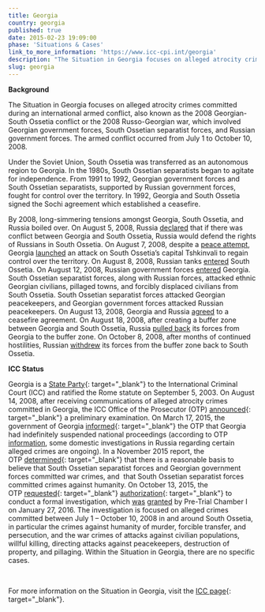 ```yaml
---
title: Georgia
country: georgia
published: true
date: 2015-02-23 19:09:00
phase: 'Situations & Cases'
link_to_more_information: 'https://www.icc-cpi.int/georgia'
description: "The Situation in Georgia focuses on alleged atrocity crimes committed during an international armed conflict, also known as the 2008 Georgian-South Ossetia conflict or the 2008 Russo-Georgian war, which involved Georgian government forces, South Ossetian separatist forces, and Russian government forces. The armed conflict occurred from July 1 to October 10, 2008.\_\nOn January 27, 2016, Pre-Trial Chamber I granted authorization to the OTP to conduct a formal investigation. Within the Situation in Georgia, there are no cases."
slug: georgia
---
```


**Background**

The Situation in Georgia focuses on alleged atrocity crimes committed during an international armed conflict, also known as the 2008 Georgian-South Ossetia conflict or the 2008 Russo-Georgian war, which involved Georgian government forces, South Ossetian separatist forces, and Russian government forces. The armed conflict occurred from July 1 to October 10, 2008.&nbsp;

Under the Soviet Union, South Ossetia was transferred as an autonomous region to Georgia. In the 1980s, South Ossetian separatists began to agitate for independence. From 1991 to 1992, Georgian government forces and South Ossetian separatists, supported by Russian government forces, fought for control over the territory. In 1992, Georgia and South Ossetia signed the Sochi agreement which established a ceasefire.

By 2008, long-simmering tensions amongst Georgia, South Ossetia, and Russia boiled over. On August 5, 2008, Russia [declared](http://news.bbc.co.uk/2/hi/europe/7543099.stm) that if there was conflict between Georgia and South Ossetia, Russia would defend the rights of Russians in South Ossetia. On August 7, 2008, despite a [peace attempt](http://www.reuters.com/article/us-georgia-ossetia-usa-idUSN0732667120080807), Georgia [launched](http://uk.reuters.com/article/uk-georgia-ossetia-idUKL73791220080807) an attack on South Ossetia’s capital Tshkinvali to regain control over the territory. On August 8, 2008, Russian tanks [entered](http://news.bbc.co.uk/2/hi/europe/7548715.stm) South Ossetia. On August 12, 2008, Russian government forces [entered](http://news.bbc.co.uk/2/hi/europe/7554507.stm) Georgia. South Ossetian separatist forces, along with Russian forces, attacked ethnic Georgian civilians, pillaged towns, and forcibly displaced civilians from South Ossetia. South Ossetian separatist forces attacked Georgian peacekeepers, and Georgian government forces attacked Russian peacekeepers. On August 13, 2008, Georgia and Russia [agreed](http://news.bbc.co.uk/2/hi/europe/7557457.stm) to a ceasefire agreement. On August 18, 2008, after creating a buffer zone between Georgia and South Ossetia, Russia [pulled back](http://news.bbc.co.uk/2/hi/europe/7567184.stm) its forces from Georgia to the buffer zone. On October 8, 2008, after months of continued hostilities, Russian [withdrew](http://www.reuters.com/article/us-georgia-ossetia-idUSTRE4973IZ20081008) its forces from the buffer zone back to South Ossetia. &nbsp;&nbsp;&nbsp;

**ICC Status**

Georgia is a&nbsp;[State Party](https://asp.icc-cpi.int/en_menus/asp/states%20parties/eastern%20european%20states/Pages/georgia.aspx){: target="_blank"}&nbsp;to the International Criminal Court (ICC) and ratified the Rome statute on September 5, 2003. On August 14, 2008, after receiving communications of alleged atrocity crimes committed in Georgia, the ICC Office of the Prosecutor (OTP)&nbsp;[announced](https://www.icc-cpi.int/iccdocs/otp/OTP-PE-rep-2015-Eng.pdf){: target="_blank"}&nbsp;a preliminary examination. On March 17, 2015, the government of Georgia&nbsp;[informed](https://www.icc-cpi.int/iccdocs/otp/OTP-PE-rep-2015-Eng.pdf){: target="_blank"}&nbsp;the OTP that Georgia had indefinitely suspended national proceedings (according to OTP [information](https://www.icc-cpi.int/Pages/item.aspx?name=otp-stat-27-01-2016-georgia), some domestic investigations in Russia regarding certain alleged crimes are ongoing). In a November 2015 report, the OTP&nbsp;[determined](https://www.icc-cpi.int/iccdocs/otp/OTP-PE-rep-2015-Eng.pdf){: target="_blank"}&nbsp;that there is a reasonable basis to believe that South Ossetian separatist forces and Georgian government forces committed war crimes, and &nbsp;that South Ossetian separatist forces committed crimes against humanity. On October 13, 2015, the OTP&nbsp;[requested](https://www.icc-cpi.int/Pages/item.aspx?name=pr1159){: target="_blank"}&nbsp;[authorization](http://www.legal-tools.org/uploads/tx_ltpdb/doc2160852.pdf){: target="_blank"}&nbsp;to conduct a formal investigation, which [was](https://www.icc-cpi.int/Pages/item.aspx?name=pr1183) [granted](https://www.icc-cpi.int/CourtRecords/CR2016_00608.PDF) by Pre-Trial Chamber I on January 27, 2016. The investigation is focused on alleged crimes committed between July 1 – October 10, 2008 in and around South Ossetia, in particular the crimes against humanity of murder, forcible transfer, and persecution, and the war crimes of attacks against civilian populations, willful killing, directing attacks against peacekeepers, destruction of property, and pillaging. Within the Situation in Georgia, there are no specific cases.

&nbsp;

For more information on the Situation in Georgia, visit the&nbsp;[ICC page](https://www.icc-cpi.int/georgia){: target="_blank"}.
